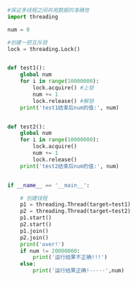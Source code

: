 
<BlogInfo id="496" title="19.线程锁" author="白日梦想猿" pv=0 read_times=0 pre_cost_time="0分34秒" category="并发编程" tag_list="['并发编程']" create_time="2020.05.06 15:41:01" update_time="2020.05.06 15:48:12" />

```python
#保证多线程之间共用数据的准确性
import threading

num = 0

#创建一把互斥锁
lock = threading.Lock()


def test1():
    global num
    for i in range(10000000):
        lock.acquire() #上锁
        num += 1
        lock.release() #解锁
    print('test1结束后num的值:', num)


def test2():
    global num
    for i in range(10000000):
        lock.acquire()
        num += 1
        lock.release()
    print('test2结束后num的值:', num)


if __name__ == '__main__':

    # 创建线程
    p1 = threading.Thread(target=test1)
    p2 = threading.Thread(target=test2)
    p1.start()
    p2.start()
    p1.join()
    p2.join()
    print('over!')
    if num != 20000000:
        print('运行结果不正确!!!')
    else:
        print('运行结果正确!-----',num)
```
